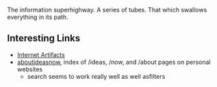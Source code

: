 The information superhighway.  A series of tubes. That which swallows everything in its path.

## Interesting Links

- [Internet Artifacts](https://neal.fun/internet-artifacts/)
- [aboutideasnow](https://aboutideasnow.com/), index of /ideas, /now, and /about pages on personal websites
	- search seems to work really well as well asfilters